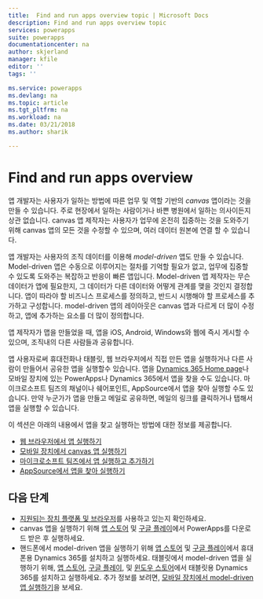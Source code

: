 ```yaml
---
title:  Find and run apps overview topic | Microsoft Docs
description: Find and run apps overview topic
services: powerapps
suite: powerapps
documentationcenter: na
author: skjerland
manager: kfile
editor: ''
tags: ''

ms.service: powerapps
ms.devlang: na
ms.topic: article
ms.tgt_pltfrm: na
ms.workload: na
ms.date: 03/21/2018
ms.author: sharik

---
```


# Find and run apps overview
앱 개발자는 사용자가 일하는 방법에 따른 업무 및 역할 기반의 *canvas* 앱이라는 것을 만들 수 있습니다. 주로 현장에서 일하는 사람이거나 바쁜 병원에서 일하는 의사이든지 상관 없습니다. canvas 앱 제작자는 사용자가 업무에 온전히 집중하는 것을 도와주기 위해 canvas 앱의 모든 것을 수정할 수 있으며, 여러 데이터 원본에 연결 할 수 있습니다.

앱 개발자는 사용자의 조직 데이터를 이용해 *model-driven* 앱도 만들 수 있습니다. Model-driven 앱은 수동으로 이루어지는 절차를 기억할 필요가 없고,  업무에 집중할 수 있도록 도와주는 복잡하고 반응이 빠른 앱입니다. Model-driven 앱 제작자는 무슨 데이터가 앱에 필요한지, 그 데이터가 다른 데이터와 어떻게 관계를 맺을 것인지 결정합니다. 앱이 따라야 할 비즈니스 프로세스를 정의하고, 반드시 시행해야 할 프로세스를 추가하고 구성합니다. model-driven 앱의 레이아웃은 canvas 앱과 다르게 더 많이 수정하고, 앱에 추가하는 요소를 더 많이 정의합니다.

앱 제작자가 맵을 만들었을 때, 앱을 iOS, Android, Windows와 웹에 즉시 게시할 수 있으며, 조직내의 다른 사람들과 공유합니다.

앱 사용자로써 휴대전화나 태블릿, 웹 브라우저에서 직접 만든 앱을 실행하거나 다른 사람이 만들어서 공유한 앱을 실행할수 있습니다. 앱을 [Dynamics 365 Home page](https://home.dynamics.com/)나 모바일 장치에 있는 PowerApps나 Dynamics 365에서 앱을 찾을 수도 있습니다. 마이크로소프트 팀즈의 채널이나 쉐어포인트, AppSource에서 앱을 찾아 실행할 수도 있습니다. 만약 누군가가 앱을 만들고 메일로 공유하면, 메일의 링크를 클릭하거나 탭해서 앱을 실행할 수 있습니다.

이 섹션은 아래의 내용에서 앱을 찾고 실행하는 방법에 대한 정보를 제공합니다.

* [웹 브라우저에서 앱 실행하기](run-app-browser.md)
* [모바일 장치에서 canvas 앱 실행하기](run-app-client.md)
* [마이크로소프트 팀즈에서 앱 실행하고 추가하기](open-app-embedded-in-teams.md)
* [AppSource에서 앱을 찾아 실행하기](app-source.md)

## 다음 단계
* [지원되는 장치 플랫폼 및 브라우저](../maker/canvas-apps/limits-and-config.md)를 사용하고 있는지 확인하세요.
* canvas 앱을 실행하기 위해 [앱 스토어](https://itunes.apple.com/app/powerapps/id1047318566?mt=8) 및 [구글 플레이](https://play.google.com/store/apps/details?id=com.microsoft.msapps)에서 PowerApps를 다운로드 받은 후 실행하세요.
* 핸드폰에서 model-driven 앱을 실행하기 위해 [앱 스토어](https://itunes.apple.com/app/dynamics-crm-for-phones/id1003997947?ls=1&mt=8) 및 [구글 플레이](https://play.google.com/store/apps/details?id=com.microsoft.crm.crmphone)에서 휴대폰용 Dynamics 365를 설치하고 실행하세요. 태블릿에서 model-driven 앱을 실행하기 위해, [앱 스토어](https://itunes.apple.com/app/microsoft-dynamics-crm/id678800460?mt=8), [구글 플레이](https://play.google.com/store/apps/details?id=com.microsoft.crm.crmtablet), 및 [윈도우 스토어](https://www.microsoft.com/store/p/microsoft-dynamics-365/9nblggh4rfqp)에서 태블릿용 Dynamics 365를 설치하고 실행하세요. 추가 정보를 보려면, [모바일 장치에서 model-driven 앱 실행하기](../maker/model-driven-apps/run-app-client-model-driven.md)을 보세요.

